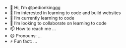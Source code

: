 - 👋 Hi, I’m @pedionkinggg
- 👀 I’m interested in learning to code and build websites
- 🌱 I’m currently learning to code
- 💞️ I’m looking to collaborate on learning to code
- 📫 How to reach me ...
- 😄 Pronouns: ...
- ⚡ Fun fact: ...

<!---
pedionkinggg/pedionkinggg is a ✨ special ✨ repository because its `README.md` (this file) appears on your GitHub profile.
You can click the Preview link to take a look at your changes.
--->
